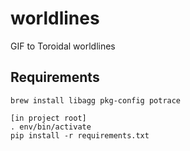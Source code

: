 # worldlines
GIF to Toroidal worldlines

## Requirements

```
brew install libagg pkg-config potrace

[in project root]
. env/bin/activate
pip install -r requirements.txt
```
